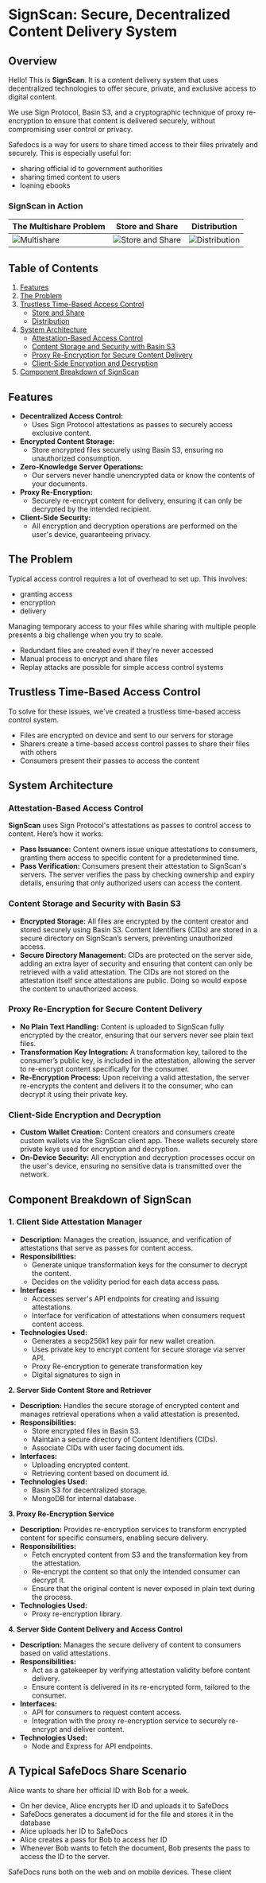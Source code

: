 # SignScan: Secure, Decentralized Content Delivery System

## Overview

Hello! This is **SignScan**.
It is a content delivery system that uses decentralized technologies to offer secure, private, and exclusive access to digital content.

We use Sign Protocol, Basin S3, and a cryptographic technique of proxy re-encryption to ensure that content is delivered securely, without compromising user control or privacy.

Safedocs is a way for users to share timed access to their files privately and securely.
This is especially useful for:
- sharing official id to government authorities
- sharing timed content to users
- loaning ebooks 

### SignScan in Action

| The Multishare Problem | Store and Share | Distribution |
| --- | --- | --- |
| ![Multishare](/readme_img/readme_multishare.png) | ![Store and Share](/readme_img/readme_store_share.png) | ![Distribution](/readme_img/readme_distribution.png) |

## Table of Contents
1. [Features](#features)
2. [The Problem](#the-problem)
3. [Trustless Time-Based Access Control](#trustless-time-based-access-control)
    - [Store and Share](#store-and-share)
    - [Distribution](#distribution)
4. [System Architecture](#system-architecture)
    - [Attestation-Based Access Control](#attestation-based-access-control)
    - [Content Storage and Security with Basin S3](#content-storage-and-security-with-basin-s3)
    - [Proxy Re-Encryption for Secure Content Delivery](#proxy-re-encryption-for-secure-content-delivery)
    - [Client-Side Encryption and Decryption](#client-side-encryption-and-decryption)
5. [Component Breakdown of SignScan](#component-breakdown-of-signScan)

## Features

- **Decentralized Access Control:** 
    - Uses Sign Protocol attestations as passes to securely access exclusive content.
- **Encrypted Content Storage:** 
    - Store encrypted files securely using Basin S3, ensuring no unauthorized consumption.
- **Zero-Knowledge Server Operations:** 
    - Our servers never handle unencrypted data or know the contents of your documents.
- **Proxy Re-Encryption:** 
    - Securely re-encrypt content for delivery, ensuring it can only be decrypted by the intended recipient.
- **Client-Side Security:** 
    - All encryption and decryption operations are performed on the user's device, guaranteeing privacy.

## The Problem

Typical access control requires a lot of overhead to set up.
This involves:
- granting access
- encryption
- delivery

Managing temporary access to your files while sharing with multiple people presents a big challenge when you try to scale.
- Redundant files are created even if they're never accessed
- Manual process to encrypt and share files
- Replay attacks are possible for simple access control systems 

## Trustless Time-Based Access Control

To solve for these issues, we've created a trustless time-based access control system.
- Files are encrypted on device and sent to our servers for storage
- Sharers create a time-based access control passes to share their files with others
- Consumers present their passes to access the content

## System Architecture

### Attestation-Based Access Control

**SignScan** uses Sign Protocol's attestations as passes to control access to content. Here’s how it works:

- **Pass Issuance:** Content owners issue unique attestations to consumers, granting them access to specific content for a predetermined time.
- **Pass Verification:** Consumers present their attestation to SignScan's servers. The server verifies the pass by checking ownership and expiry details, ensuring that only authorized users can access the content.

### Content Storage and Security with Basin S3

- **Encrypted Storage:** All files are encrypted by the content creator and stored securely using Basin S3. Content Identifiers (CIDs) are stored in a secure directory on SignScan’s servers, preventing unauthorized access.
- **Secure Directory Management:** CIDs are protected on the server side, adding an extra layer of security and ensuring that content can only be retrieved with a valid attestation. The CIDs are not stored on the attestation itself since attestations are public. Doing so would expose the content to unauthorized access.

### Proxy Re-Encryption for Secure Content Delivery

- **No Plain Text Handling:** Content is uploaded to SignScan fully encrypted by the creator, ensuring that our servers never see plain text files.
- **Transformation Key Integration:** A transformation key, tailored to the consumer’s public key, is included in the attestation, allowing the server to re-encrypt content specifically for the consumer.
- **Re-Encryption Process:** Upon receiving a valid attestation, the server re-encrypts the content and delivers it to the consumer, who can decrypt it using their private key.

### Client-Side Encryption and Decryption

- **Custom Wallet Creation:** Content creators and consumers create custom wallets via the SignScan client app. These wallets securely store private keys used for encryption and decryption.
- **On-Device Security:** All encryption and decryption processes occur on the user's device, ensuring no sensitive data is transmitted over the network.


## Component Breakdown of SignScan

### 1. Client Side Attestation Manager
   - **Description:** Manages the creation, issuance, and verification of attestations that serve as passes for content access.
   - **Responsibilities:**
     - Generate unique transformation keys for the consumer to decrypt the content.
     - Decides on the validity period for each data access pass.     
   - **Interfaces:**
     - Accesses server's API endpoints for creating and issuing attestations.
     - Interface for verification of attestations when consumers request content access.
   - **Technologies Used:**
     - Generates a secp256k1 key pair for new wallet creation.
     - Uses private key to encrypt content for secure storage via server API.
     - Proxy Re-encryption to generate transformation key
     - Digital signatures to sign in
   
**2. Server Side Content Store and Retriever**
   - **Description:** Handles the secure storage of encrypted content and manages retrieval operations when a valid attestation is presented.
   - **Responsibilities:**
     - Store encrypted files in Basin S3.
     - Maintain a secure directory of Content Identifiers (CIDs).
     - Associate CIDs with user facing document ids.
   - **Interfaces:**
     - Uploading encrypted content.
     - Retrieving content based on document id.     
   - **Technologies Used:**
     - Basin S3 for decentralized storage.
     - MongoDB for internal database.
   
**3. Proxy Re-Encryption Service**
   - **Description:** Provides re-encryption services to transform encrypted content for specific consumers, enabling secure delivery.
   - **Responsibilities:**
     - Fetch encrypted content from S3 and the transformation key from the attestation.
     - Re-encrypt the content so that only the intended consumer can decrypt it.
     - Ensure that the original content is never exposed in plain text during the process.
   - **Technologies Used:**
     - Proxy re-encryption library.     

**4. Server Side Content Delivery and Access Control**
   - **Description:** Manages the secure delivery of content to consumers based on valid attestations.
   - **Responsibilities:**
     - Act as a gatekeeper by verifying attestation validity before content delivery.
     - Ensure content is delivered in its re-encrypted form, tailored to the consumer.
   - **Interfaces:**
     - API for consumers to request content access.
     - Integration with the proxy re-encryption service to securely re-encrypt and deliver content.
   - **Technologies Used:**
     - Node and Express for API endpoints.




## A Typical SafeDocs Share Scenario

Alice wants to share her official ID with Bob for a week.

- On her device, Alice encrypts her ID and uploads it to SafeDocs
- SafeDocs generates a document id for the file and stores it in the database
- Alice uploads her ID to SafeDocs
- Alice creates a pass for Bob to access her ID
- Whenever Bob wants to fetch the document, Bob presents the pass to access the ID to the server.

SafeDocs runs both on the web and on mobile devices.
These client 
